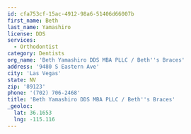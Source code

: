 ```yaml
---
id: cfa753cf-15ac-4912-98a6-51406d66007b
first_name: Beth
last_name: Yamashiro
license: DDS
services:
  - Orthodontist
category: Dentists
org_name: 'Beth Yamashiro DDS MBA PLLC / Beth''s Braces'
address: '9480 S Eastern Ave'
city: 'Las Vegas'
state: NV
zip: '89123'
phone: '(702) 706-2468'
title: 'Beth Yamashiro DDS MBA PLLC / Beth''s Braces'
_geoloc:
  lat: 36.1653
  lng: -115.116
---
```

